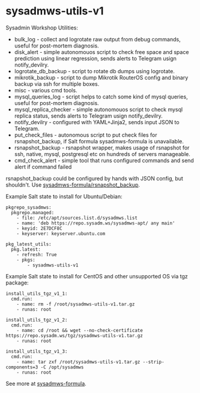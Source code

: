 # sysadmws-utils-v1
Sysadmin Workshop Utilities:
- bulk_log - collect and logrotate raw output from debug commands, useful for post-mortem diagnosis.
- disk_alert - simple autonomouos script to check free space and space prediction using linear regression, sends alerts to Telegram usign notify_devilry.
- logrotate_db_backup - script to rotate db dumps using logrotate.
- mikrotik_backup - script to dump Mikrotik RouterOS config and binary backup via ssh for multiple boxes.
- misc - various cmd tools.
- mysql_queries_log - script helps to catch some kind of mysql queries, useful for post-mortem diagnosis.
- mysql_replica_checker - simple autonomouos script to check mysql replica status, sends alerts to Telegram usign notify_devilry.
- notify_devilry - configured with YAML+Jinja2, sends input JSON to Telegram.
- put_check_files - autonomous script to put check files for rsnapshot_backup, if Salt formula sysadmws-formula is unavailable.
- rsnapshot_backup - rsnapshot wrapper, makes usage of rsnapshot for ssh, native, mysql, postgresql etc on hundreds of servers manageable.
- cmd_check_alert - simple tool that runs configured commands and send alert if command failed

rsnapshot_backup could be configured by hands with JSON config, but shouldn't. Use [sysadmws-formula/rsnapshot_backup](https://github.com/sysadmws/sysadmws-formula/blob/master/rsnapshot_backup/pillar.example).

Example Salt state to install for Ubuntu/Debian:
```
pkgrepo_sysadmws:
  pkgrepo.managed:
    - file: /etc/apt/sources.list.d/sysadmws.list
    - name: 'deb https://repo.sysadm.ws/sysadmws-apt/ any main'
    - keyid: 2E7DCF8C
    - keyserver: keyserver.ubuntu.com

pkg_latest_utils:
  pkg.latest:
    - refresh: True
    - pkgs:
        - sysadmws-utils-v1
```

Example Salt state to install for CentOS and other unsupported OS via tgz package:
```
install_utils_tgz_v1_1:
  cmd.run:
    - name: rm -f /root/sysadmws-utils-v1.tar.gz
    - runas: root

install_utils_tgz_v1_2:
  cmd.run:
    - name: cd /root && wget --no-check-certificate https://repo.sysadm.ws/tgz/sysadmws-utils-v1.tar.gz
    - runas: root

install_utils_tgz_v1_3:
  cmd.run:
    - name: tar zxf /root/sysadmws-utils-v1.tar.gz --strip-components=3 -C /opt/sysadmws
    - runas: root
```

See more at [sysadmws-formula](https://github.com/sysadmws/sysadmws-formula/blob/master/sysadmws-utils/sysadmws-utils.sls).
